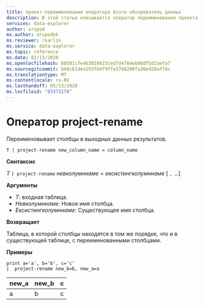 ```yaml
---
title: проект-переименование оператора Azure обозреватель данных
description: В этой статье описывается оператор переименования проекта в Azure обозреватель данных.
services: data-explorer
author: orspod
ms.author: orspodek
ms.reviewer: rkarlin
ms.service: data-explorer
ms.topic: reference
ms.date: 02/13/2020
ms.openlocfilehash: 68581cfe4b3828823ced7d4704eb08df5d2aefa7
ms.sourcegitcommit: bb8c61dea193fbbf9ffe37dd200fa36e428aff8c
ms.translationtype: MT
ms.contentlocale: ru-RU
ms.lasthandoff: 05/13/2020
ms.locfileid: "83373178"
---
```

# <a name="project-rename-operator"></a>Оператор project-rename

Переименовывает столбцы в выходных данных результатов.

```kusto
T | project-rename new_column_name = column_name
```

**Синтаксис**

*T* `| project-rename` *невколумннаме*  =  *ексистингколумннаме* [ `,` ...]

**Аргументы**

* *T*: входная таблица.
* *Невколумннаме:* Новое имя столбца. 
* *Ексистингколумннаме:* Существующее имя столбца. 

**Возвращает**

Таблица, в которой столбцы находятся в том же порядке, что и в существующей таблице, с переименованными столбцами.


**Примеры**

<!-- csl: https://help.kusto.windows.net/Samples -->
```kusto
print a='a', b='b', c='c'
|  project-rename new_b=b, new_a=a
```

|new_a|new_b|с|
|---|---|---|
|а|b|с|
